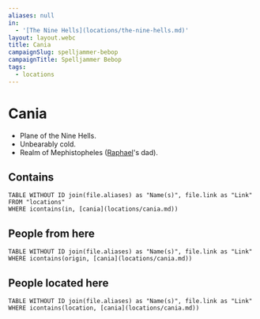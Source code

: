 ```yaml
---
aliases: null
in:
  - '[The Nine Hells](locations/the-nine-hells.md)'
layout: layout.webc
title: Cania
campaignSlug: spelljammer-bebop
campaignTitle: Spelljammer Bebop
tags:
  - locations
---
```

# Cania

- Plane of the Nine Hells.
- Unbearably cold.
- Realm of Mephistopheles ([Raphael](npcs/raphael.md)'s dad).

## Contains
```dataview
TABLE WITHOUT ID join(file.aliases) as "Name(s)", file.link as "Link"
FROM "locations"
WHERE icontains(in, [cania](locations/cania.md))
```

## People from here

```dataview
TABLE WITHOUT ID join(file.aliases) as "Name(s)", file.link as "Link"
WHERE icontains(origin, [cania](locations/cania.md))
```

## People located here

```dataview
TABLE WITHOUT ID join(file.aliases) as "Name(s)", file.link as "Link"
WHERE icontains(location, [cania](locations/cania.md))
```
